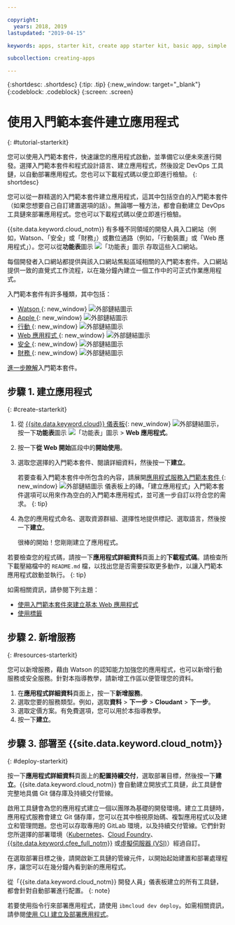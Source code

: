 ```yaml
---

copyright:
  years: 2018, 2019
lastupdated: "2019-04-15"

keywords: apps, starter kit, create app starter kit, basic app, simple app

subcollection: creating-apps

---
```


{:shortdesc: .shortdesc}
{:tip: .tip}
{:new_window: target="_blank"}
{:codeblock: .codeblock}
{:screen: .screen}

# 使用入門範本套件建立應用程式
{: #tutorial-starterkit}

您可以使用入門範本套件，快速讓您的應用程式啟動，並準備它以便未來進行開發。選擇入門範本套件和程式設計語言、建立應用程式，然後設定 DevOps 工具鏈，以自動部署應用程式。您也可以下載程式碼以便立即進行檢驗。
{: shortdesc}

您可以從一群精選的入門範本套件建立應用程式，這其中包括空白的入門範本套件（如果您想要自己自訂建置選項的話）。無論哪一種方法，都會自動建立 DevOps 工具鏈來部署應用程式。您也可以下載程式碼以便立即進行檢驗。

{{site.data.keyword.cloud_notm}} 有多種不同領域的開發人員入口網站（例如，Watson、「安全」或「財務」）或數位通路（例如，「行動裝置」或「Web 應用程式」）。您可以從**功能表**圖示 ![「功能表」圖示](../../icons/icon_hamburger.svg) 存取這些入口網站。

每個開發者入口網站都提供與該入口網站焦點區域相關的入門範本套件。入口網站提供一致的直覺式工作流程，以在幾分鐘內建立一個工作中的可正式作業應用程式。

入門範本套件有許多種類，其中包括：
* [Watson ](https://{DomainName}/developer/watson/dashboard){: new_window} ![外部鏈結圖示](../../icons/launch-glyph.svg "外部鏈結圖示")
* [Apple ](https://{DomainName}/developer/appledevelopment/dashboard){: new_window} ![外部鏈結圖示](../../icons/launch-glyph.svg "外部鏈結圖示")
* [行動 ](https://{DomainName}/developer/mobile/dashboard){: new_window} ![外部鏈結圖示](../../icons/launch-glyph.svg "外部鏈結圖示")
* [Web 應用程式 ](https://{DomainName}/developer/appservice/dashboard){: new_window} ![外部鏈結圖示](../../icons/launch-glyph.svg "外部鏈結圖示")
* [安全 ](https://{DomainName}/developer/security/dashboard){: new_window} ![外部鏈結圖示](../../icons/launch-glyph.svg "外部鏈結圖示")
* [財務 ](https://{DomainName}/developer/finance/dashboard){: new_window} ![外部鏈結圖示](../../icons/launch-glyph.svg "外部鏈結圖示")

[進一步瞭解](/docs/apps?topic=creating-apps-starter-kits)入門範本套件。

## 步驟 1. 建立應用程式
{: #create-starterkit}

1. 從 [{{site.data.keyword.cloud}} 儀表板](https://{DomainName}){: new_window} ![外部鏈結圖示](../../icons/launch-glyph.svg "外部鏈結圖示")，按一下**功能表**圖示 ![「功能表」圖示](../../icons/icon_hamburger.svg) > **Web 應用程式**。

2. 按一下**從 Web 開始**區段中的**開始使用**。

3. 選取您選擇的入門範本套件、閱讀詳細資料，然後按一下**建立**。
    
    若要查看入門範本套件中所包含的內容，請展開[應用程式服務入門範本套件 ](https://{DomainName}/developer/appservice/starter-kits){: new_window} ![外部鏈結圖示](../../icons/launch-glyph.svg "外部鏈結圖示") 儀表板上的磚。「建立應用程式」入門範本套件選項可以用來作為空白的入門範本應用程式，並可進一步自訂以符合您的需求。
    {: tip}

4. 為您的應用程式命名、選取資源群組、選擇性地提供標記、選取語言，然後按一下**建立**。
    
    很棒的開始！您剛剛建立了應用程式。

若要檢查您的程式碼，請按一下**應用程式詳細資料**頁面上的**下載程式碼**。請檢查所下載壓縮檔中的 `README.md` 檔，以找出您是否需要採取更多動作，以讓入門範本應用程式啟動並執行。
{: tip}

如需相關資訊，請參閱下列主題：
 * [使用入門範本套件來建立基本 Web 應用程式](/docs/apps/tutorials?topic=creating-apps-tutorial-webapp)
 * [使用標籤](/docs/resources?topic=resources-tag)

## 步驟 2. 新增服務
{: #resources-starterkit}

您可以新增服務，藉由 Watson 的認知能力加強您的應用程式，也可以新增行動服務或安全服務。針對本指導教學，請新增工作區以便管理您的資料。

1. 在**應用程式詳細資料**頁面上，按一下**新增服務**。
2. 選取您要的服務類型。例如，選取**資料** > **下一步** > **Cloudant** > **下一步**。
3. 選取定價方案。有免費選項，您可以用於本指導教學。
4. 按一下**建立**。

## 步驟 3. 部署至 {{site.data.keyword.cloud_notm}}
{: #deploy-starterkit}

按一下**應用程式詳細資料**頁面上的**配置持續交付**，選取部署目標，然後按一下**建立**。{{site.data.keyword.cloud_notm}} 會自動建立開放式工具鏈，此工具鏈會完整地具備 Git 儲存庫及持續交付管線。

啟用工具鏈會為您的應用程式建立一個以團隊為基礎的開發環境。建立工具鏈時，應用程式服務會建立 Git 儲存庫，您可以在其中檢視原始碼、複製應用程式以及建立和管理問題。您也可以存取專用的 GitLab 環境，以及持續交付管線。它們針對您所選擇的部署環境（[Kubernetes](/docs/containers?topic=containers-container_index)、[Cloud Foundry](/docs/cloud-foundry-public?topic=cloud-foundry-public-about-cf)、[{{site.data.keyword.cfee_full_notm}}](/docs/cloud-foundry?topic=cloud-foundry-about) 或[虛擬伺服器 (VSI)](/docs/vsi?topic=virtual-servers-getting-started-with-virtual-servers)）經過自訂。

在選取部署目標之後，請開啟新工具鏈的管線元件，以開始起始建置和部署處理程序，讓您可以在幾分鐘內看到新的應用程式。

從「{{site.data.keyword.cloud_notm}} 開發人員」儀表板建立的所有工具鏈，都會針對自動部署進行配置。
{: note}

若要使用指令行來部署應用程式，請使用 `ibmcloud dev deploy`。如需相關資訊，請參閱[使用 CLI 建立及部署應用程式](/docs/apps?topic=creating-apps-create-deploy-app-cli)。
